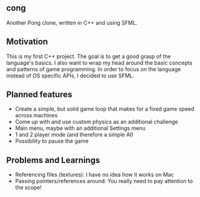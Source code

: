 cong
----
Another Pong clone, written in C++ and using SFML.

Motivation
----------
This is my first C++ project. The goal is to get a good grasp of the language's basics.
I also want to wrap my head around the basic concepts and patterns of game programming.
In order to focus on the language instead of OS specific APIs, I decided to use SFML.

Planned features
----------------
- Create a simple, but solid game loop that makes for a fixed game speed across machines
- Come up with and use custom physics as an additional challenge
- Main menu, maybe with an additional Settings menu
- 1 and 2 player mode (and therefore a simple AI)
- Possibility to pause the game

Problems and Learnings
----------------------
- Referencing files (textures): I have no idea how it works on Mac
- Passing pointers/references around: You really need to pay attention to the scope!
